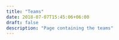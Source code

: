 ```yaml
---
title: "Teams"
date: 2018-07-07T15:45:06+06:00
draft: false
description: "Page containing the teams"
---
```

